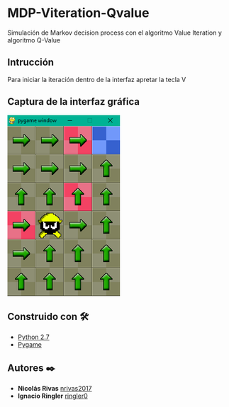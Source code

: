 # MDP-Viteration-Qvalue
Simulación de Markov decision process con el algoritmo Value Iteration y algoritmo Q-Value

## Intrucción
Para iniciar la iteración dentro de la interfaz apretar la tecla V

## Captura de la interfaz gráfica
![Captura](images/interfaz.png)
## Construido con 🛠️

* [Python 2.7](https://www.python.org/downloads/release/python-2718/)
* [Pygame](https://www.pygame.org/)

## Autores ✒️

* **Nicolás Rivas** [nrivas2017](https://github.com/nrivas2017)
* **Ignacio Ringler** [ringler0](https://github.com/ringler0)
